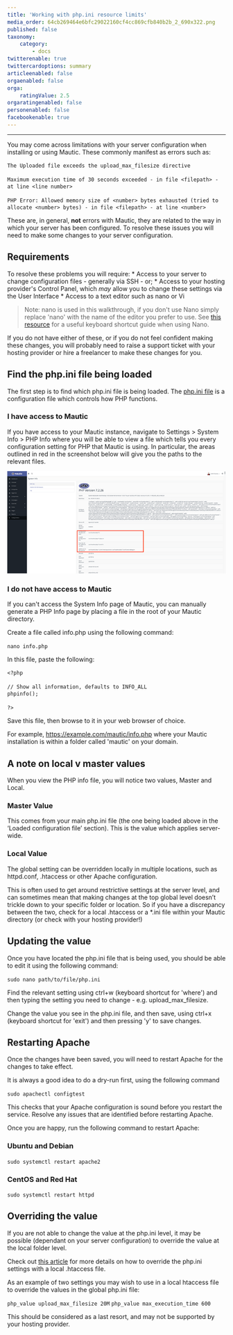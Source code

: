 ```yaml
---
title: 'Working with php.ini resource limits'
media_order: 64cb269464e6bfc29022160cf4cc869cfb840b2b_2_690x322.png
published: false
taxonomy:
    category:
        - docs
twitterenable: true
twittercardoptions: summary
articleenabled: false
orgaenabled: false
orga:
    ratingValue: 2.5
orgaratingenabled: false
personenabled: false
facebookenable: true
---
```


---
You may come across limitations with your server configuration when installing or using Mautic.  These commonly manifest as errors such as:

    The Uploaded file exceeds the upload_max_filesize directive

    Maximum execution time of 30 seconds exceeded - in file <filepath> - at line <line number> 

    PHP Error: Allowed memory size of <number> bytes exhausted (tried to allocate <number> bytes) - in file <filepath> - at line <number>

These are, in general, **not** errors with Mautic, they are related to the way in which your server has been configured.  To resolve these issues you will need to make some changes to your server configuration.

## Requirements

To resolve these problems you will require:
    * Access to your server to change configuration files - generally via SSH - or;
    * Access to your hosting provider's Control Panel, which _may_ allow you to change these settings via the User Interface
    * Access to a text editor such as nano or Vi

> Note: nano is used in this walkthrough, if you don't use Nano simply replace 'nano' with the name of the editor you prefer to use. See [this resource][nano-kb-shortcuts] for a useful keyboard shortcut guide when using Nano.

If you do not have either of these, or if you do not feel confident making these changes, you will probably need to raise a support ticket with your hosting provider or hire a freelancer to make these changes for you.
    
## Find the php.ini file being loaded

The first step is to find which php.ini file is being loaded.  The [php.ini file][php-ini] is a configuration file which controls how PHP functions.

### I have access to Mautic
If you have access to your Mautic instance, navigate to Settings > System Info > PHP Info where you will be able to view a file which tells you every configuration setting for PHP that Mautic is using.  In particular, the areas outlined in red in the screenshot below will give you the paths to the relevant files.

![](64cb269464e6bfc29022160cf4cc869cfb840b2b_2_690x322.png)

### I do not have access to Mautic
If you can't access the System Info page of Mautic, you can manually generate a PHP Info page by placing a file in the root of your Mautic directory.

Create a file called info.php using the following command:

`nano info.php` 
    
In this file, paste the following:

```
<?php

// Show all information, defaults to INFO_ALL
phpinfo();

?>
```

Save this file, then browse to it in your web browser of choice.  

For example, https://example.com/mautic/info.php where your Mautic installation is within a folder called 'mautic' on your domain.

## A note on local v master values

When you view the PHP info file, you will notice two values, Master and Local.

### Master Value
This comes from your main php.ini file (the one being loaded above in the ‘Loaded configuration file’ section). This is the value which applies server-wide.

### Local Value
The global setting can be overridden locally in multiple locations, such as httpd.conf, .htaccess or other Apache configuration.

This is often used to get around restrictive settings at the server level, and can sometimes mean that making changes at the top global level doesn’t trickle down to your specific folder or location. So if you have a discrepancy between the two, check for a local .htaccess or a *.ini file within your Mautic directory (or check with your hosting provider!)

## Updating the value

Once you have located the php.ini file that is being used, you should be able to edit it using the following command:

```sudo nano path/to/file/php.ini```

Find the relevant setting using ctrl+w (keyboard shortcut for 'where') and then typing the setting you need to change - e.g. upload_max_filesize.

Change the value you see in the php.ini file, and then save, using ctrl+x (keyboard shortcut for 'exit') and then pressing 'y' to save changes.

## Restarting Apache

Once the changes have been saved, you will need to restart Apache for the changes to take effect.

It is always a good idea to do a dry-run first, using the following command

`sudo apachectl configtest`

This checks that your Apache configuration is sound before you restart the service.  Resolve any issues that are identified before restarting Apache.

Once you are happy, run the following command to restart Apache:

### Ubuntu and Debian
`sudo systemctl restart apache2`

### CentOS and Red Hat
`sudo systemctl restart httpd`

## Overriding the value
If you are not able to change the value at the php.ini level, it may be possible (dependant on your server configuration) to override the value at the local folder level.

Check out [this article][php-configuration] for more details on how to override the php.ini settings with a local .htaccess file.

As an example of two settings you may wish to use in a local htaccess file to override the values in the global php.ini file:

`php_value upload_max_filesize 20M`
`php_value max_execution_time 600`

This should be considered as a last resort, and may not be supported by your hosting provider.

[php-ini]: (https://www.php.net/manual/en/configuration.file.php)
[nano-kb-shortcuts]: (https://staffwww.fullcoll.edu/sedwards/Nano/NanoKeyboardCommands.html)
[php-configuration]: (https://www.php.net/manual/en/configuration.changes.php)
